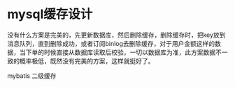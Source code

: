 # mysql缓存设计

没有什么方案是完美的，先更新数据库，然后删除缓存，删除缓存时，把key放到消息队列，直到删除成功，或者订阅binlog去删除缓存，对于用户金额这样的数据，当下单的时候直接从数据库读取后校验，一切以数据库为准，此方案数据不一致的概率极低，既然没有完美的方案，这样就挺好了。

mybatis 二级缓存
